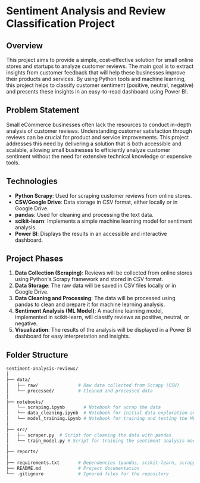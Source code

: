 # Sentiment Analysis and Review Classification Project

## Overview
This project aims to provide a simple, cost-effective solution for small online stores and startups to analyze customer reviews. The main goal is to extract insights from customer feedback that will help these businesses improve their products and services. By using Python tools and machine learning, this project helps to classify customer sentiment (positive, neutral, negative) and presents these insights in an easy-to-read dashboard using Power BI.

## Problem Statement
Small eCommerce businesses often lack the resources to conduct in-depth analysis of customer reviews. Understanding customer satisfaction through reviews can be crucial for product and service improvements. This project addresses this need by delivering a solution that is both accessible and scalable, allowing small businesses to efficiently analyze customer sentiment without the need for extensive technical knowledge or expensive tools.

## Technologies
- **Python Scrapy**: Used for scraping customer reviews from online stores.
- **CSV/Google Drive**: Data storage in CSV format, either locally or in Google Drive.
- **pandas**: Used for cleaning and processing the text data.
- **scikit-learn**: Implements a simple machine learning model for sentiment analysis.
- **Power BI**: Displays the results in an accessible and interactive dashboard.

## Project Phases
1. **Data Collection (Scraping)**: Reviews will be collected from online stores using Python's Scrapy framework and stored in CSV format.
2. **Data Storage**: The raw data will be saved in CSV files locally or in Google Drive.
3. **Data Cleaning and Processing**: The data will be processed using pandas to clean and prepare it for machine learning analysis.
4. **Sentiment Analysis (ML Model)**: A machine learning model, implemented in scikit-learn, will classify reviews as positive, neutral, or negative.
5. **Visualization**: The results of the analysis will be displayed in a Power BI dashboard for easy interpretation and insights.

## Folder Structure

```bash
sentiment-analysis-reviews/
│
├── data/                  
│   ├── raw/               # Raw data collected from Scrapy (CSV)
│   └── processed/         # Cleaned and processed data
│
├── notebooks/
│   └── scraping.ipynb       # Notebook for scrap the data
│   └── data_cleaning.ipynb  # Notebook for initial data exploration and cleaning
│   └── model_training.ipynb # Notebook for training and testing the ML model
│
├── src/                   
│   ├── scraper.py  # Script for cleaning the data with pandas
│   └── train_model.py # Script for training the sentiment analysis model
│
├── reports/               
│
├── requirements.txt       # Dependencies (pandas, scikit-learn, scrapy, etc.)
├── README.md              # Project documentation
└── .gitignore             # Ignored files for the repository

